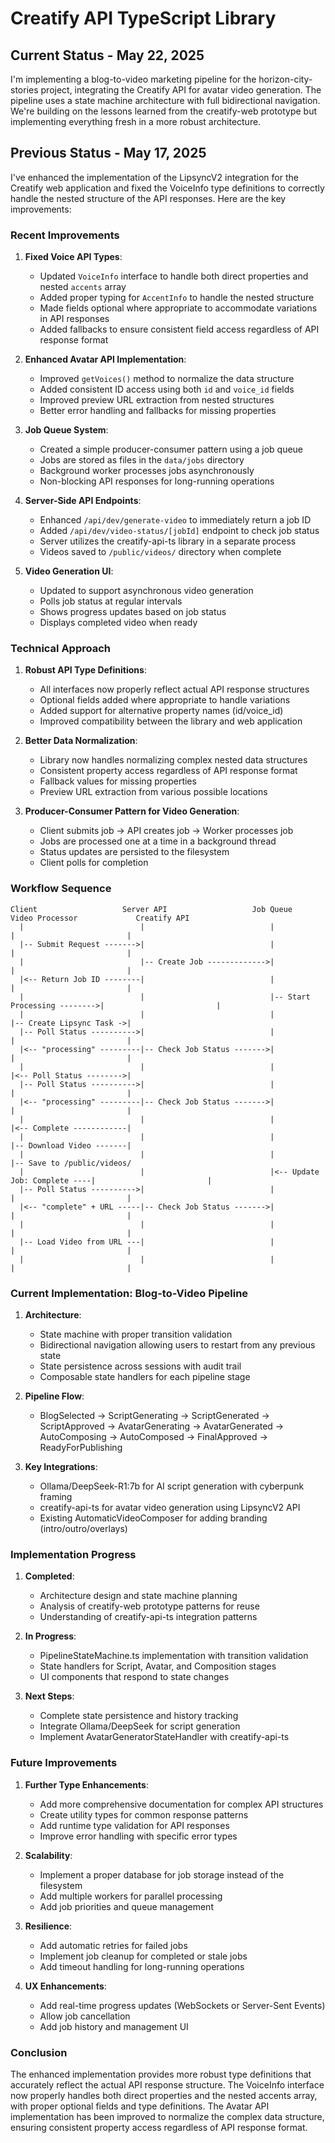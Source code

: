 # Creatify API TypeScript Library

## Current Status - May 22, 2025

I'm implementing a blog-to-video marketing pipeline for the horizon-city-stories project, integrating the Creatify API for avatar video generation. The pipeline uses a state machine architecture with full bidirectional navigation. We're building on the lessons learned from the creatify-web prototype but implementing everything fresh in a more robust architecture.

## Previous Status - May 17, 2025

I've enhanced the implementation of the LipsyncV2 integration for the Creatify web application and fixed the VoiceInfo type definitions to correctly handle the nested structure of the API responses. Here are the key improvements:

### Recent Improvements

1. **Fixed Voice API Types**:
   - Updated `VoiceInfo` interface to handle both direct properties and nested `accents` array
   - Added proper typing for `AccentInfo` to handle the nested structure
   - Made fields optional where appropriate to accommodate variations in API responses
   - Added fallbacks to ensure consistent field access regardless of API response format

2. **Enhanced Avatar API Implementation**:
   - Improved `getVoices()` method to normalize the data structure
   - Added consistent ID access using both `id` and `voice_id` fields
   - Improved preview URL extraction from nested structures
   - Better error handling and fallbacks for missing properties

3. **Job Queue System**: 
   - Created a simple producer-consumer pattern using a job queue
   - Jobs are stored as files in the `data/jobs` directory
   - Background worker processes jobs asynchronously
   - Non-blocking API responses for long-running operations

4. **Server-Side API Endpoints**: 
   - Enhanced `/api/dev/generate-video` to immediately return a job ID
   - Added `/api/dev/video-status/[jobId]` endpoint to check job status
   - Server utilizes the creatify-api-ts library in a separate process
   - Videos saved to `/public/videos/` directory when complete

5. **Video Generation UI**: 
   - Updated to support asynchronous video generation
   - Polls job status at regular intervals
   - Shows progress updates based on job status
   - Displays completed video when ready

### Technical Approach

1. **Robust API Type Definitions**:
   - All interfaces now properly reflect actual API response structures
   - Optional fields added where appropriate to handle variations
   - Added support for alternative property names (id/voice_id)
   - Improved compatibility between the library and web application

2. **Better Data Normalization**:
   - Library now handles normalizing complex nested data structures
   - Consistent property access regardless of API response format
   - Fallback values for missing properties
   - Preview URL extraction from various possible locations

3. **Producer-Consumer Pattern for Video Generation**:
   - Client submits job → API creates job → Worker processes job
   - Jobs are processed one at a time in a background thread
   - Status updates are persisted to the filesystem
   - Client polls for completion

### Workflow Sequence

```
Client                   Server API                   Job Queue                  Video Processor             Creatify API
  |                          |                            |                             |                         |
  |-- Submit Request ------->|                            |                             |                         |
  |                          |-- Create Job ------------->|                             |                         |
  |<-- Return Job ID --------|                            |                             |                         |
  |                          |                            |-- Start Processing -------->|                         |
  |                          |                            |                             |-- Create Lipsync Task ->|
  |-- Poll Status ---------->|                            |                             |                         |
  |<-- "processing" ---------|-- Check Job Status ------->|                             |                         |
  |                          |                            |                             |<-- Poll Status -------->|
  |-- Poll Status ---------->|                            |                             |                         |
  |<-- "processing" ---------|-- Check Job Status ------->|                             |                         |
  |                          |                            |                             |<-- Complete ------------|
  |                          |                            |                             |-- Download Video -------|
  |                          |                            |                             |-- Save to /public/videos/
  |                          |                            |<-- Update Job: Complete ----|                         |
  |-- Poll Status ---------->|                            |                             |                         |
  |<-- "complete" + URL -----|-- Check Job Status ------->|                             |                         |
  |                          |                            |                             |                         |
  |-- Load Video from URL ---|                            |                             |                         |
  |                          |                            |                             |                         |
```

### Current Implementation: Blog-to-Video Pipeline

1. **Architecture**:
   - State machine with proper transition validation
   - Bidirectional navigation allowing users to restart from any previous state
   - State persistence across sessions with audit trail
   - Composable state handlers for each pipeline stage

2. **Pipeline Flow**:
   - BlogSelected → ScriptGenerating → ScriptGenerated → ScriptApproved → AvatarGenerating → AvatarGenerated → AutoComposing → AutoComposed → FinalApproved → ReadyForPublishing

3. **Key Integrations**:
   - Ollama/DeepSeek-R1:7b for AI script generation with cyberpunk framing
   - creatify-api-ts for avatar video generation using LipsyncV2 API
   - Existing AutomaticVideoComposer for adding branding (intro/outro/overlays)

### Implementation Progress

1. **Completed**:
   - Architecture design and state machine planning
   - Analysis of creatify-web prototype patterns for reuse
   - Understanding of creatify-api-ts integration patterns

2. **In Progress**:
   - PipelineStateMachine.ts implementation with transition validation
   - State handlers for Script, Avatar, and Composition stages
   - UI components that respond to state changes

3. **Next Steps**:
   - Complete state persistence and history tracking
   - Integrate Ollama/DeepSeek for script generation
   - Implement AvatarGeneratorStateHandler with creatify-api-ts

### Future Improvements

1. **Further Type Enhancements**:
   - Add more comprehensive documentation for complex API structures
   - Create utility types for common response patterns
   - Add runtime type validation for API responses
   - Improve error handling with specific error types

2. **Scalability**:
   - Implement a proper database for job storage instead of the filesystem
   - Add multiple workers for parallel processing
   - Add job priorities and queue management

3. **Resilience**:
   - Add automatic retries for failed jobs
   - Implement job cleanup for completed or stale jobs
   - Add timeout handling for long-running operations

4. **UX Enhancements**:
   - Add real-time progress updates (WebSockets or Server-Sent Events)
   - Allow job cancellation
   - Add job history and management UI

### Conclusion

The enhanced implementation provides more robust type definitions that accurately reflect the actual API response structure. The VoiceInfo interface now properly handles both direct properties and the nested accents array, with proper optional fields and type definitions. The Avatar API implementation has been improved to normalize the complex data structure, ensuring consistent property access regardless of API response format.
